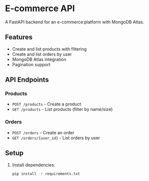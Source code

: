 # E-commerce API

A FastAPI backend for an e-commerce platform with MongoDB Atlas.

## Features

- Create and list products with filtering
- Create and list orders by user
- MongoDB Atlas integration
- Pagination support

## API Endpoints

### Products
- `POST /products` - Create a product
- `GET /products` - List products (filter by name/size)

### Orders
- `POST /orders` - Create an order
- `GET /orders/{user_id}` - List orders by user

## Setup

1. Install dependencies:
   ```bash
   pip install -r requirements.txt